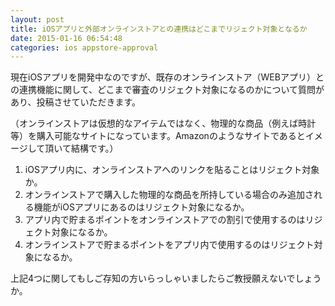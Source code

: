 ```yaml
---
layout: post
title: iOSアプリと外部オンラインストアとの連携はどこまでリジェクト対象となるか
date: 2015-01-16 06:54:48
categories: ios appstore-approval
---
```

<!-- {% raw %} -->
<p>現在iOSアプリを開発中なのですが、既存のオンラインストア（WEBアプリ）との連携機能に関して、どこまで審査のリジェクト対象になるのかについて質問があり、投稿させていただきます。</p>

<p>（オンラインストアは仮想的なアイテムではなく、物理的な商品（例えば時計等）を購入可能なサイトになっています。Amazonのようなサイトであるとイメージして頂いて結構です。）</p>

<ol>
<li>iOSアプリ内に、オンラインストアへのリンクを貼ることはリジェクト対象か。</li>
<li>オンラインストアで購入した物理的な商品を所持している場合のみ追加される機能がiOSアプリにあるのはリジェクト対象になるか。</li>
<li>アプリ内で貯まるポイントをオンラインストアでの割引で使用するのはリジェクト対象になるか。</li>
<li>オンラインストアで貯まるポイントをアプリ内で使用するのはリジェクト対象になるか。</li>
</ol>

<p>上記4つに関してもしご存知の方いらっしゃいましたらご教授願えないでしょうか。</p>
<!-- {% endraw %} -->
